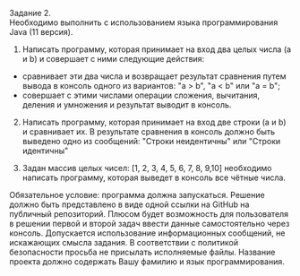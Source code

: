 Задание 2.  
Необходимо выполнить с использованием языка программирования Java (11 версия).

1. Написать программу, которая принимает на вход два целых числа (a и b) и совершает с ними следующие действия:
- сравнивает эти два числа и возвращает результат сравнения путем вывода в консоль одного из вариантов: "a > b", "a < b" или "a = b";
- совершает с этими числами операции сложения, вычитания, деления и умножения и результат выводит в консоль.

2. Написать программу, которая принимает на вход две строки (a и b) и сравнивает их. В результате сравнения в консоль должно быть выведено одно из сообщений: "Строки неидентичны" или "Строки идентичны"



3. Задан массив целых чисел: [1, 2, 3, 4, 5, 6, 7, 8, 9,10]  необходимо написать программу, которая выведет в консоль все чётные числа. 

Обязательное условие: программа должна запускаться. Решение должно быть представлено в виде одной ссылки на GitHub на публичный репозиторий.
Плюсом будет возможность для пользователя в решении первой и второй задач ввести данные самостоятельно через консоль. Допускается использование информационных сообщений, не искажающих смысла задания. В соответствии с политикой безопасности просьба не присылать исполняемые файлы. Название проекта должно содержать Вашу фамилию и язык программирования.
